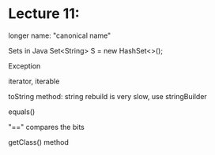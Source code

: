 # Lecture 11:

longer name: "canonical name"

Sets in Java Set&lt;String&gt; S = new HashSet&lt;&gt;\(\);

Exception

iterator, iterable

toString method: string rebuild is very slow, use stringBuilder 

equals\(\) 

"==" compares the bits

getClass\(\) method

